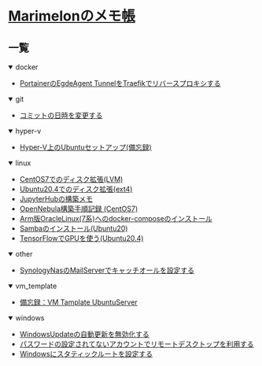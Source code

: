 # [Marimelonのメモ帳](https://marimelon.github.io/README)

## 一覧


<details open>
<summary>docker</summary>

- [PortainerのEgdeAgent
TunnelをTraefikでリバースプロキシする](./note/docker/portainer-traefik.md)

</details>
<details open>
<summary>git</summary>

- [コミットの日時を変更する](./note/git/change_commit_date.md)

</details>
<details open>
<summary>hyper-v</summary>

- [Hyper-V上のUbuntuセットアップ(備忘録)](./note/hyper-v/ubuntu-setup.md)

</details>
<details open>
<summary>linux</summary>

- [CentOS7でのディスク拡張(LVM)](./note/linux/expand_disk_lvm_centos7.md)
- [Ubuntu20.4でのディスク拡張(ext4)](./note/linux/expand_disk_ubuntu20.4.md)
- [JupyterHubの構築メモ](./note/linux/jupyter_hub_install_ubuntu20.4.md)
- [OpenNebula構築手順記録
(CentOS7)](./note/linux/opennebula_centos7.md)
- [Arm版OracleLinux(7系)へのdocker-composeのインストール](./note/linux/oracle_linux_aarch64_dockercompose.md)
- [Sambaのインストール(Ubuntu20)](./note/linux/samba_setup_ubuntu20.md)
- [TensorFlowでGPUを使う(Ubuntu20.4)](./note/linux/tensorflow-gpu_ubuntu20.4.md)

</details>
<details open>
<summary>other</summary>

- [SynologyNasのMailServerでキャッチオールを設定する](./note/other/synology_nas/mail_server_catchall.md)

</details>
<details open>
<summary>vm_template</summary>

- [備忘録：VM
Tamplate
UbuntuServer](./note/vm_template/ubuntu-server.md)

</details>
<details open>
<summary>windows</summary>

- [WindowsUpdateの自動更新を無効化する](./note/windows/disable_windows_update.md)
- [パスワードの設定されてないアカウントでリモートデスクトップを利用する](./note/windows/remote_login_no_pass.md)
- [Windowsにスタティックルートを設定する](./note/windows/static_route.md)

</details>
